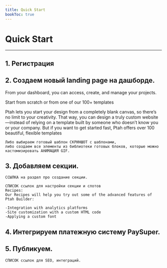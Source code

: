 ```yaml
---
title: Quick Start
bookToc: true
---
```


# Quick Start
***

## 1. Регистрация

## 2. Создаем новый landing page на дашборде.

From your dashboard, you can access, create, and manage your projects.

Start from scratch or from one of our 100+ templates

Ptah lets you start your design from a completely blank canvas, so there’s no limit to your creativity. That way, you can design a truly custom website—instead of relying on a template built by someone who doesn’t know you or your company.
But if you want to get started fast, Ptah offers over 100 beautiful, flexible templates

    Либо выбираем готовый шаблон СКРИНШОТ с шаблонами,
    либо создаем все элементы из библиотеки готовых блоков, которые можно кастомизировать АНИМАЦИЯ GIF.

## 3. Добавляем секции.

    ССЫЛКА на раздел про создание секции.

    СПИСОК ссылок для настройки секции и слотов
    Recipes:
    Our Recipes will help you try out some of the advanced features of Ptah Builder:

    -Integration with analytics platforms
    -Site customization with a custom HTML code
    -Applying a custom font

## 4. Интегрируем платежную систему PaySuper.

## 5. Публикуем.

    СПИСОК ссылок для SEO, интеграций.
